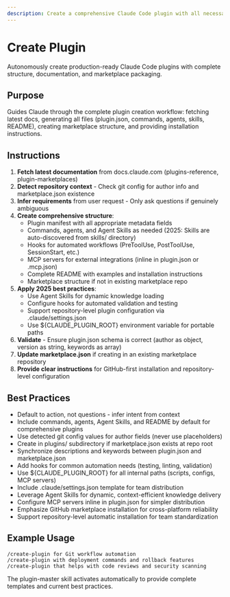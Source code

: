 ```yaml
---
description: Create a comprehensive Claude Code plugin with all necessary components and marketplace structure
---
```


# Create Plugin

Autonomously create production-ready Claude Code plugins with complete structure, documentation, and marketplace packaging.

## Purpose

Guides Claude through the complete plugin creation workflow: fetching latest docs, generating all files (plugin.json, commands, agents, skills, README), creating marketplace structure, and providing installation instructions.

## Instructions

1. **Fetch latest documentation** from docs.claude.com (plugins-reference, plugin-marketplaces)
2. **Detect repository context** - Check git config for author info and marketplace.json existence
3. **Infer requirements** from user request - Only ask questions if genuinely ambiguous
4. **Create comprehensive structure**:
   - Plugin manifest with all appropriate metadata fields
   - Commands, agents, and Agent Skills as needed (2025: Skills are auto-discovered from skills/ directory)
   - Hooks for automated workflows (PreToolUse, PostToolUse, SessionStart, etc.)
   - MCP servers for external integrations (inline in plugin.json or .mcp.json)
   - Complete README with examples and installation instructions
   - Marketplace structure if not in existing marketplace repo
5. **Apply 2025 best practices**:
   - Use Agent Skills for dynamic knowledge loading
   - Configure hooks for automated validation and testing
   - Support repository-level plugin configuration via .claude/settings.json
   - Use ${CLAUDE_PLUGIN_ROOT} environment variable for portable paths
6. **Validate** - Ensure plugin.json schema is correct (author as object, version as string, keywords as array)
7. **Update marketplace.json** if creating in an existing marketplace repository
8. **Provide clear instructions** for GitHub-first installation and repository-level configuration

## Best Practices

- Default to action, not questions - infer intent from context
- Include commands, agents, Agent Skills, and README by default for comprehensive plugins
- Use detected git config values for author fields (never use placeholders)
- Create in plugins/ subdirectory if marketplace.json exists at repo root
- Synchronize descriptions and keywords between plugin.json and marketplace.json
- Add hooks for common automation needs (testing, linting, validation)
- Use ${CLAUDE_PLUGIN_ROOT} for all internal paths (scripts, configs, MCP servers)
- Include .claude/settings.json template for team distribution
- Leverage Agent Skills for dynamic, context-efficient knowledge delivery
- Configure MCP servers inline in plugin.json for simpler distribution
- Emphasize GitHub marketplace installation for cross-platform reliability
- Support repository-level automatic installation for team standardization

## Example Usage

```
/create-plugin for Git workflow automation
/create-plugin with deployment commands and rollback features
/create-plugin that helps with code reviews and security scanning
```

The plugin-master skill activates automatically to provide complete templates and current best practices.

